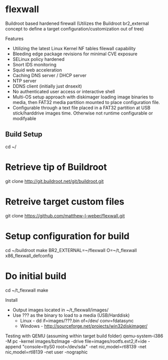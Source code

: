 # flexwall
Buildroot based hardened firewall
(Utilizes the Buildroot br2_external concept to define a target configuration/customization out of tree)

Features
+ Utilizing the latest Linux Kernel NF tables filewall capability
+ Bleeding edge package revisions for minimal CVE exposure
+ SELinux policy hardened
+ Snort IDS monitoring
+ Squid web acceleration
+ Caching DNS server / DHCP server
+ NTP server
+ DDNS client (initially just dnsexit)
+ No authenticated user access or interactive shell
+ Multi-OS setup approach with diskimager loading image binaries to media, then FAT32 media partition mounted to place configuration file.
+ Configurable through a text file placed in a FAT32 partition at USB stick/harddrive images time.  Otherwise not runtime configurable or modifyable

Build Setup
------------------------------------------------------
 cd ~/
 # Retrieve tip of Buildroot
 git clone http://git.buildroot.net/git/buildroot.git
 # Retreive target custom files
 git clone https://github.com/matthew-l-weber/flexwall.git
 # Setup configuration for build
 cd ~/buildroot
 make BR2_EXTERNAL=~/flexwall O=~/t_flexwall x86_flexwall_defconfig
 # Do initial build
 cd ~/t_flexwall
 make

Install
+ Output images located in ~/t_flexwall/images/
+ Use ??? as the binary to load to a media (USB/Harddisk)
  +  Linux - dd if=images/???.bin of=/dev/<disk> conv=fdatasync
  +  Windows - http://sourceforge.net/projects/win32diskimager/

Testing with QEMU (assuming within target build folder)
qemu-system-i386 -M pc -kernel images/bzImage -drive file=images/rootfs.ext2,if=ide -append "console=ttyS0 root=/dev/sda" -net nic,model=rtl8139 -net nic,model=rtl8139 -net user -nographic
